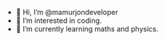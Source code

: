 - 👋 Hi, I’m @mamurjondeveloper
- 👀 I’m interested in coding.
- 🌱 I’m currently learning maths and physics.
